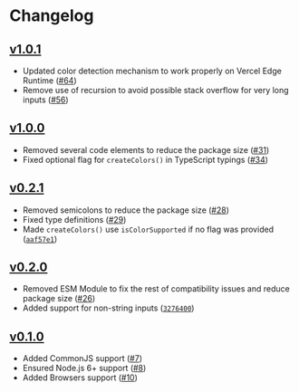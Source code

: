 # Changelog

## [v1.0.1](https://github.com/alexeyraspopov/picocolors/releases/tag/v1.0.1)

- Updated color detection mechanism to work properly on Vercel Edge Runtime ([#64](https://github.com/alexeyraspopov/picocolors/pull/64))
- Remove use of recursion to avoid possible stack overflow for very long inputs ([#56](https://github.com/alexeyraspopov/picocolors/pull/56))

## [v1.0.0](https://github.com/alexeyraspopov/picocolors/releases/tag/v1.0.0)

- Removed several code elements to reduce the package size ([#31](https://github.com/alexeyraspopov/picocolors/pull/31))
- Fixed optional flag for `createColors()` in TypeScript typings ([#34](https://github.com/alexeyraspopov/picocolors/pull/34))

## [v0.2.1](https://github.com/alexeyraspopov/picocolors/releases/tag/v0.2.1)

- Removed semicolons to reduce the package size ([#28](https://github.com/alexeyraspopov/picocolors/pull/28))
- Fixed type definitions ([#29](https://github.com/alexeyraspopov/picocolors/pull/29))
- Made `createColors()` use `isColorSupported` if no flag was provided ([`aaf57e1`](https://github.com/alexeyraspopov/picocolors/commit/aaf57e14b250112c6ad4fbeff08ad78cafc6c887))

## [v0.2.0](https://github.com/alexeyraspopov/picocolors/releases/tag/v0.2.0)

- Removed ESM Module to fix the rest of compatibility issues and reduce package size ([#26](https://github.com/alexeyraspopov/picocolors/pull/26))
- Added support for non-string inputs ([`3276400`](https://github.com/alexeyraspopov/picocolors/commit/3276400d5046c93ae56648e3db137a20b1f420b4))

## [v0.1.0](https://github.com/alexeyraspopov/picocolors/releases/tag/v0.1.0)

- Added CommonJS support ([#7](https://github.com/alexeyraspopov/picocolors/pull/7))
- Ensured Node.js 6+ support ([#8](https://github.com/alexeyraspopov/picocolors/pull/8))
- Added Browsers support ([#10](https://github.com/alexeyraspopov/picocolors/pull/10))
